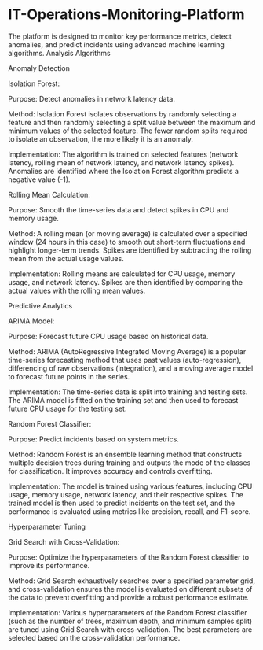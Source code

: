 # IT-Operations-Monitoring-Platform
The platform is designed to monitor key performance metrics, detect anomalies, and predict incidents using advanced machine learning algorithms.
Analysis Algorithms

Anomaly Detection

Isolation Forest:

Purpose: Detect anomalies in network latency data.

Method: Isolation Forest isolates observations by randomly selecting a feature and then randomly selecting a split value between the maximum and minimum values of the selected feature. The fewer random splits required to isolate an observation, the more likely it is an anomaly.

Implementation: The algorithm is trained on selected features (network latency, rolling mean of network latency, and network latency spikes). Anomalies are identified where the Isolation Forest algorithm predicts a negative value (-1).

Rolling Mean Calculation:

Purpose: Smooth the time-series data and detect spikes in CPU and memory usage.

Method: A rolling mean (or moving average) is calculated over a specified window (24 hours in this case) to smooth out short-term fluctuations and highlight longer-term trends. Spikes are identified by subtracting the rolling mean from the actual usage values.

Implementation: Rolling means are calculated for CPU usage, memory usage, and network latency. Spikes are then identified by comparing the actual values with the rolling mean values.

Predictive Analytics

ARIMA Model:

Purpose: Forecast future CPU usage based on historical data.

Method: ARIMA (AutoRegressive Integrated Moving Average) is a popular time-series forecasting method that uses past values (auto-regression), differencing of raw observations (integration), and a moving average model to forecast future points in the series.

Implementation: The time-series data is split into training and testing sets. The ARIMA model is fitted on the training set and then used to forecast future CPU usage for the testing set.

Random Forest Classifier:

Purpose: Predict incidents based on system metrics.

Method: Random Forest is an ensemble learning method that constructs multiple decision trees during training and outputs the mode of the classes for classification. It improves accuracy and controls overfitting.

Implementation: The model is trained using various features, including CPU usage, memory usage, network latency, and their respective spikes. The trained model is then used to predict incidents on the test set, and the performance is evaluated using metrics like precision, recall, and F1-score.

Hyperparameter Tuning

Grid Search with Cross-Validation:

Purpose: Optimize the hyperparameters of the Random Forest classifier to improve its performance.

Method: Grid Search exhaustively searches over a specified parameter grid, and cross-validation ensures the model is evaluated on different subsets of the data to prevent overfitting and provide a robust performance estimate.

Implementation: Various hyperparameters of the Random Forest classifier (such as the number of trees, maximum depth, and minimum samples split) are tuned using Grid Search with cross-validation. The best parameters are selected based on the cross-validation performance.
